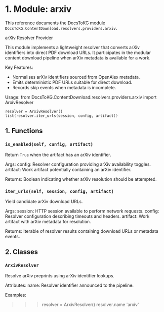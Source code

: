 # 1. Module: arxiv

This reference documents the DocsToKG module ``DocsToKG.ContentDownload.resolvers.providers.arxiv``.

arXiv Resolver Provider

This module implements a lightweight resolver that converts arXiv identifiers
into direct PDF download URLs. It participates in the modular content download
pipeline when arXiv metadata is available for a work.

Key Features:
- Normalises arXiv identifiers sourced from OpenAlex metadata.
- Emits deterministic PDF URLs suitable for direct download.
- Records skip events when metadata is incomplete.

Usage:
    from DocsToKG.ContentDownload.resolvers.providers.arxiv import ArxivResolver

    resolver = ArxivResolver()
    list(resolver.iter_urls(session, config, artifact))

## 1. Functions

### `is_enabled(self, config, artifact)`

Return ``True`` when the artifact has an arXiv identifier.

Args:
config: Resolver configuration providing arXiv availability toggles.
artifact: Work artifact potentially containing an arXiv identifier.

Returns:
Boolean indicating whether arXiv resolution should be attempted.

### `iter_urls(self, session, config, artifact)`

Yield candidate arXiv download URLs.

Args:
session: HTTP session available to perform network requests.
config: Resolver configuration describing timeouts and headers.
artifact: Work artifact with arXiv metadata for resolution.

Returns:
Iterable of resolver results containing download URLs or metadata events.

## 2. Classes

### `ArxivResolver`

Resolve arXiv preprints using arXiv identifier lookups.

Attributes:
name: Resolver identifier announced to the pipeline.

Examples:
>>> resolver = ArxivResolver()
>>> resolver.name
'arxiv'
